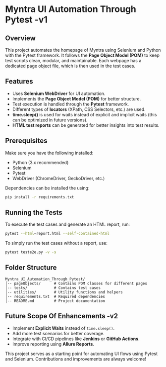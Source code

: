 # Myntra UI Automation Through Pytest -v1

## Overview
This project automates the homepage of Myntra using Selenium and Python with the Pytest framework. It follows the **Page Object Model (POM)** to keep test scripts clean, modular, and maintainable. Each webpage has a dedicated page object file, which is then used in the test cases.

## Features
- Uses **Selenium WebDriver** for UI automation.
- Implements the **Page Object Model (POM)** for better structure.
- Test execution is handled through the **Pytest** framework.
- Different types of **locators** (XPath, CSS Selectors, etc.) are used.
- **time.sleep()** is used for waits instead of explicit and implicit waits (this can be optimized in future versions).
- **HTML test reports** can be generated for better insights into test results.

## Prerequisites
Make sure you have the following installed:
- Python (3.x recommended)
- Selenium
- Pytest
- WebDriver (ChromeDriver, GeckoDriver, etc.)

Dependencies can be installed the using:
```sh
pip install -r requirements.txt
```

## Running the Tests
To execute the test cases and generate an HTML report, run:
```sh
pytest --html=report.html --self-contained-html
```

To simply run the test cases without a report, use:
```sh
pytest teste2e.py -v -s
```

## Folder Structure
```
Myntra_UI_Automation_Through_Pytest/
│-- pageObjects/      # Contains POM classes for different pages
│-- tests/            # Contains test cases
│-- utilities/        # Utility functions and helpers
│-- requirements.txt  # Required dependencies
│-- README.md         # Project documentation
```

## Future Scope Of Enhancements -v2
- Implement **Explicit Waits** instead of `time.sleep()`.
- Add more test scenarios for better coverage.
- Integrate with CI/CD pipelines like **Jenkins** or **GitHub Actions**.
- Improve reporting using **Allure Reports**.

This project serves as a starting point for automating UI flows using Pytest and Selenium. Contributions and improvements are always welcome!

